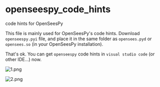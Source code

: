 # openseespy_code_hints
code hints for OpenSeesPy

This file is mainly used for OpenSeesPy's code hints. 
Download ``openseespy.pyi`` file, and place it in the same folder as ``opensees.pyd`` or ``opensees.so`` (in your OpenSeesPy installation). 

That's ok. You can get ``openseespy`` code hints in ``visual studio code`` (or other IDE...) now.

![1.png](https://s2.loli.net/2023/04/25/WDugtUAJPaS53Nz.png)

![2.png](https://s2.loli.net/2023/04/25/4ntyv5xjcWlsfhK.png)


